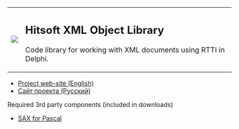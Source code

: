 <table>
<tr>
<td><img src='http://opensource.hitsoft-it.com/download/attachments/3407887/hitxml.logo.png' /></td>
<td>
<h2>Hitsoft XML Object Library</h2>

Code library for working with XML documents using RTTI in Delphi.</td>
</tr>
</table>


  * [Project web-site (English)](http://opensource.hitsoft-it.com/display/HitXMLe/Home)
  * [Сайт проекта (Русский)](http://opensource.hitsoft-it.com/display/HitXMLr/Home)

Required 3rd party components (included in downloads)
  * [SAX for Pascal](http://sourceforge.net/projects/saxforpascal/)